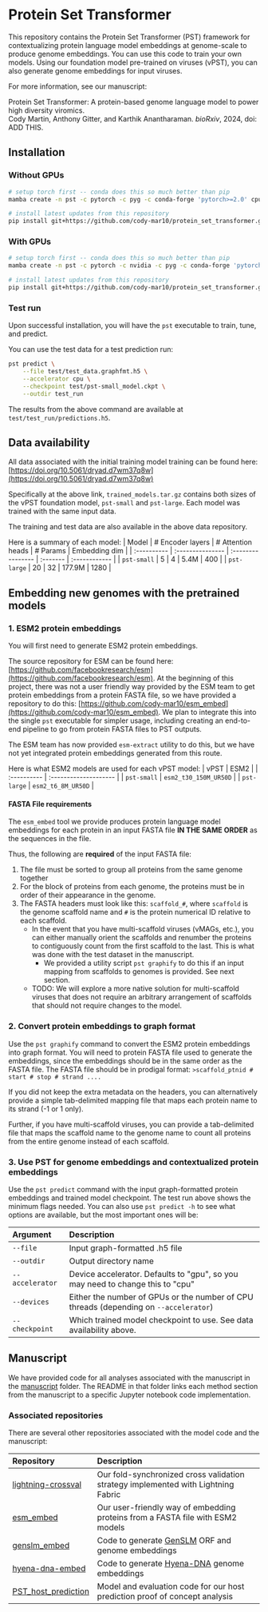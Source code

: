 # Protein Set Transformer

This repository contains the Protein Set Transformer (PST) framework for contextualizing protein language model embeddings at genome-scale to produce genome embeddings. You can use this code to train your own models. Using our foundation model pre-trained on viruses (vPST), you can also generate genome embeddings for input viruses.

For more information, see our manuscript:

Protein Set Transformer: A protein-based genome language model to power high diversity viromics.  
Cody Martin, Anthony Gitter, and Karthik Anantharaman.
*bioRxiv*, 2024, doi: ADD THIS.

## Installation

### Without GPUs

```bash
# setup torch first -- conda does this so much better than pip
mamba create -n pst -c pytorch -c pyg -c conda-forge 'pytorch>=2.0' cpuonly pyg pytorch-scatter

# install latest updates from this repository
pip install git+https://github.com/cody-mar10/protein_set_transformer.git
```

### With GPUs

```bash
# setup torch first -- conda does this so much better than pip
mamba create -n pst -c pytorch -c nvidia -c pyg -c conda-forge 'pytorch>=2.0' pytorch-cuda=11.8 pyg torch_scatter

# install latest updates from this repository
pip install git+https://github.com/cody-mar10/protein_set_transformer.git
```

### Test run

Upon successful installation, you will have the `pst` executable to train, tune, and predict.

You can use the test data for a test prediction run:

```bash
pst predict \
    --file test/test_data.graphfmt.h5 \
    --accelerator cpu \
    --checkpoint test/pst-small_model.ckpt \
    --outdir test_run
```

The results from the above command are available at `test/test_run/predictions.h5`.

## Data availability

All data associated with the initial training model training can be found here: [https://doi.org/10.5061/dryad.d7wm37q8w](https://doi.org/10.5061/dryad.d7wm37q8w)

Specifically at the above link, `trained_models.tar.gz` contains both sizes of the vPST foundation model, `pst-small` and `pst-large`. Each model was trained with the same input data.

The training and test data are also available in the above data repository.

Here is a summary of each model:
| Model       | # Encoder layers | # Attention heads | # Params | Embedding dim |
| :---------- | :--------------- | :---------------- | :------- | :------------ |
| `pst-small` | 5                | 4                 | 5.4M     | 400           |
| `pst-large` | 20               | 32                | 177.9M   | 1280          |

## Embedding new genomes with the pretrained models

### 1. ESM2 protein embeddings

You will first need to generate ESM2 protein embeddings.

The source repository for ESM can be found here: [https://github.com/facebookresearch/esm](https://github.com/facebookresearch/esm). At the beginning of this project, there was not a user friendly way provided by the ESM team to get protein embeddings from a protein FASTA file, so we have provided a repository to do this: [https://github.com/cody-mar10/esm_embed](https://github.com/cody-mar10/esm_embed). We plan to integrate this into the single `pst` executable for simpler usage, including creating an end-to-end pipeline to go from protein FASTA files to PST outputs.

The ESM team has now provided `esm-extract` utility to do this, but we have not yet integrated protein embeddings generated from this route.

Here is what ESM2 models are used for each vPST model:
| vPST         | ESM2                  |
| :---------- | :-------------------- |
| `pst-small` | `esm2_t30_150M_UR50D` |
| `pst-large` | `esm2_t6_8M_UR50D`    |

#### FASTA File requirements

The `esm_embed` tool we provide produces protein language model embeddings for each protein in an input FASTA file **IN THE SAME ORDER** as the sequences in the file.

Thus, the following are **required** of the input FASTA file:

1. The file must be sorted to group all proteins from the same genome together
2. For the block of proteins from each genome, the proteins must be in order of their appearance in the genome.
3. The FASTA headers must look like this: `scaffold_#`, where `scaffold` is the genome scaffold name and `#` is the protein numerical ID relative to each scaffold.
    - In the event that you have multi-scaffold viruses (vMAGs, etc.), you can either manually orient the scaffolds and renumber the proteins to contiguously count from the first scaffold to the last. This is what was done with the test dataset in the manuscript.
        - We provided a utility script `pst graphify` to do this if an input mapping from scaffolds to genomes is provided. See next section.
    - TODO: We will explore a more native solution for multi-scaffold viruses that does not require an arbitrary arrangement of scaffolds that should not require changes to the model.

### 2. Convert protein embeddings to graph format

Use the `pst graphify` command to convert the ESM2 protein embeddings into graph format. You will need to protein FASTA file used to generate the embeddings, since the embeddings should be in the same order as the FASTA file. The FASTA file should be in prodigal format:
`>scaffold_ptnid # start # stop # strand ....`

If you did not keep the extra metadata on the headers, you can alternatively provide a simple tab-delimited mapping file that maps each protein name to its strand (-1 or 1 only).

Further, if you have multi-scaffold viruses, you can provide a tab-delimited file that maps the scaffold name to the genome name to count all proteins from the entire genome instead of each scaffold.

### 3. Use PST for genome embeddings and contextualized protein embeddings

Use the `pst predict` command with the input graph-formatted protein embeddings and trained model checkpoint. The test run above shows the minimum flags needed. You can also use `pst predict -h` to see what options are available, but the most important ones will be:

| Argument        | Description                                                                           |
| :-------------- | :------------------------------------------------------------------------------------ |
| `--file`        | Input graph-formatted .h5 file                                                        |
| `--outdir`      | Output directory name                                                                 |
| `--accelerator` | Device accelerator. Defaults to "gpu", so you may need to change this to "cpu"        |
| `--devices`     | Either the number of GPUs or the number of CPU threads (depending on `--accelerator`) |
| `--checkpoint`  | Which trained model checkpoint to use. See data availability above.                   |

## Manuscript

We have provided code for all analyses associated with the manuscript in the [manuscript](manuscript) folder. The README in that folder links each method section from the manuscript to a specific Jupyter notebook code implementation.

### Associated repositories

There are several other repositories associated with the model code and the manuscript:

| Repository | Description |
| :--------- | :---------- |
| [lightning-crossval](https://github.com/cody-mar10/lightning-crossval) | Our fold-synchronized cross validation strategy implemented with Lightning Fabric |
| [esm_embed](https://github.com/cody-mar10/esm_embed) | Our user-friendly way of embedding proteins from a FASTA file with ESM2 models |
| [genslm_embed](https://github.com/cody-mar10/genslm_embed) | Code to generate [GenSLM](https://github.com/ramanathanlab/genslm) ORF and genome embeddings |
| [hyena-dna-embed](https://github.com/cody-mar10/hyena-dna-embed) | Code to generate [Hyena-DNA](https://github.com/HazyResearch/hyena-dna) genome embeddings |
| [PST_host_prediction](https://github.com/cody-mar10/PST_host_prediction) | Model and evaluation code for our host prediction proof of concept analysis |

